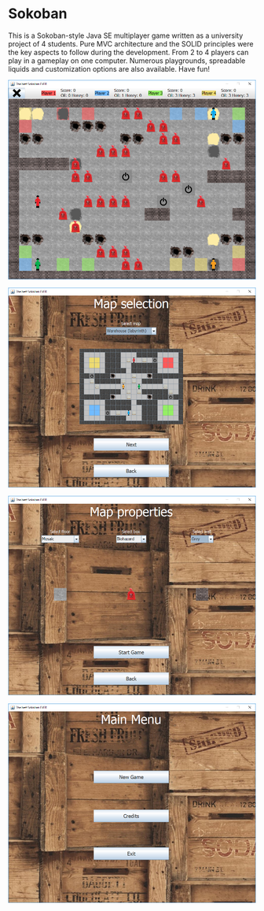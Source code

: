 # Sokoban

This is a Sokoban-style Java SE multiplayer game written as a university project of 4 students. Pure MVC architecture and the SOLID principles were the key aspects to follow during the development. From 2 to 4 players can play in a gameplay on one computer. Numerous playgrounds, spreadable liquids and customization options are also available. Have fun!

![game](assets/game.png)

![map_select](assets/map_select.png)

![properties](assets/properties.png)

![main](assets/main.png)

